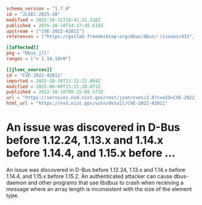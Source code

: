 ```toml
schema_version = "1.7.4"
id = "JLSEC-2025-20"
modified = 2025-10-31T18:41:21.318Z
published = 2025-10-10T14:27:45.619Z
upstream = ["CVE-2022-42011"]
references = ["https://gitlab.freedesktop.org/dbus/dbus/-/issues/413", "https://lists.fedoraproject.org/archives/list/package-announce%40lists.fedoraproject.org/message/E4CO7N226I3X5FNBR2MACCH6TS764VJP/", "https://lists.fedoraproject.org/archives/list/package-announce%40lists.fedoraproject.org/message/ND74SKN56BCYL3QLEAAB6E64UUBRA5UG/", "https://lists.fedoraproject.org/archives/list/package-announce%40lists.fedoraproject.org/message/SQCSLMCK2XGX23R2DKW2MSAICQAK6MT2/", "https://security.gentoo.org/glsa/202305-08", "https://www.openwall.com/lists/oss-security/2022/10/06/1", "https://gitlab.freedesktop.org/dbus/dbus/-/issues/413", "https://lists.fedoraproject.org/archives/list/package-announce%40lists.fedoraproject.org/message/E4CO7N226I3X5FNBR2MACCH6TS764VJP/", "https://lists.fedoraproject.org/archives/list/package-announce%40lists.fedoraproject.org/message/ND74SKN56BCYL3QLEAAB6E64UUBRA5UG/", "https://lists.fedoraproject.org/archives/list/package-announce%40lists.fedoraproject.org/message/SQCSLMCK2XGX23R2DKW2MSAICQAK6MT2/", "https://security.gentoo.org/glsa/202305-08", "https://www.openwall.com/lists/oss-security/2022/10/06/1"]

[[affected]]
pkg = "Dbus_jll"
ranges = ["< 1.14.10+0"]

[[jlsec_sources]]
id = "CVE-2022-42011"
imported = 2025-10-10T13:32:22.004Z
modified = 2025-06-09T15:15:28.073Z
published = 2022-10-10T00:15:09.573Z
url = "https://services.nvd.nist.gov/rest/json/cves/2.0?cveId=CVE-2022-42011"
html_url = "https://nvd.nist.gov/vuln/detail/CVE-2022-42011"
```

# An issue was discovered in D-Bus before 1.12.24, 1.13.x and 1.14.x before 1.14.4, and 1.15.x before ...

An issue was discovered in D-Bus before 1.12.24, 1.13.x and 1.14.x before 1.14.4, and 1.15.x before 1.15.2. An authenticated attacker can cause dbus-daemon and other programs that use libdbus to crash when receiving a message where an array length is inconsistent with the size of the element type.

